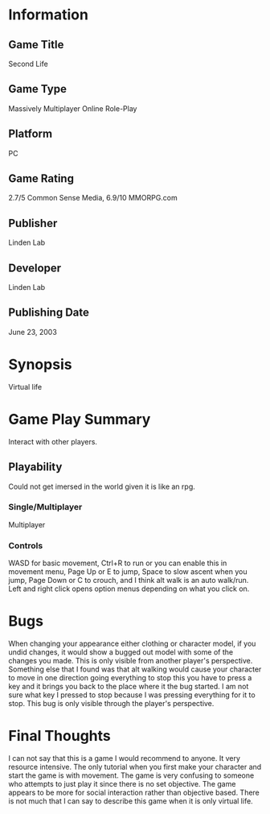 # Information
## Game Title
Second Life
## Game Type
Massively Multiplayer Online Role-Play
## Platform
PC
## Game Rating
2.7/5 Common Sense Media, 6.9/10 MMORPG.com
## Publisher
Linden Lab
## Developer
Linden Lab
## Publishing Date
June 23, 2003
# Synopsis
Virtual life
# Game Play Summary
Interact with other players.
## Playability
Could not get imersed in the world given it is like an rpg.
### Single/Multiplayer
Multiplayer
### Controls
WASD for basic movement, Ctrl+R to run or you can enable this in movement menu, Page Up or E to jump, Space to slow ascent when you jump, Page Down or C to crouch, and I think alt walk is an auto walk/run. Left and right click opens option menus depending on what you click on.
# Bugs
When changing your appearance either clothing or character model, if you undid changes, it would show a bugged out model with some of the changes you made. This is only visible from another player's perspective. Something else that I found was that alt walking would cause your character to move in one direction going everything to stop this you have to press a key and it brings you back to the place where it the bug started. I am not sure what key I pressed to stop because I was pressing everything for it to stop. This bug is only visible through the player's perspective.
# Final Thoughts
I can not say that this is a game I would recommend to anyone. It very resource intensive. The only tutorial when you first make your character and start the game is with movement. The game is very confusing to someone who attempts to just play it since there is no set objective. The game appears to be more for social interaction rather than objective based. There is not much that I can say to describe this game when it is only virtual life.
